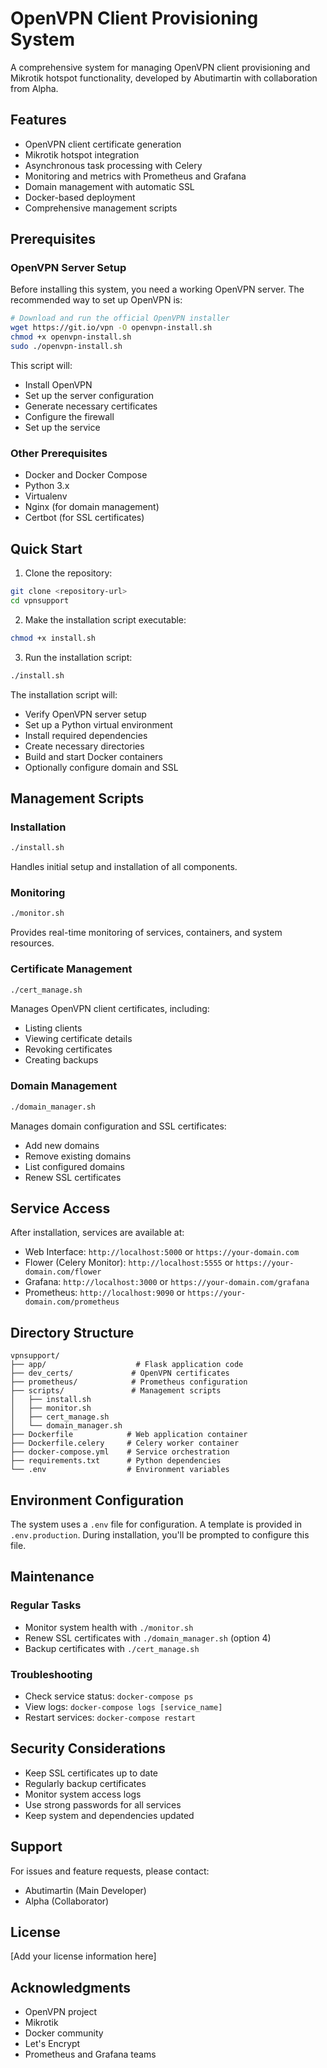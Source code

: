 # OpenVPN Client Provisioning System

A comprehensive system for managing OpenVPN client provisioning and Mikrotik hotspot functionality, developed by Abutimartin with collaboration from Alpha.

## Features

- OpenVPN client certificate generation
- Mikrotik hotspot integration
- Asynchronous task processing with Celery
- Monitoring and metrics with Prometheus and Grafana
- Domain management with automatic SSL
- Docker-based deployment
- Comprehensive management scripts

## Prerequisites

### OpenVPN Server Setup
Before installing this system, you need a working OpenVPN server. The recommended way to set up OpenVPN is:

```bash
# Download and run the official OpenVPN installer
wget https://git.io/vpn -O openvpn-install.sh
chmod +x openvpn-install.sh
sudo ./openvpn-install.sh
```

This script will:
- Install OpenVPN
- Set up the server configuration
- Generate necessary certificates
- Configure the firewall
- Set up the service

### Other Prerequisites
- Docker and Docker Compose
- Python 3.x
- Virtualenv
- Nginx (for domain management)
- Certbot (for SSL certificates)

## Quick Start

1. Clone the repository:
```bash
git clone <repository-url>
cd vpnsupport
```

2. Make the installation script executable:
```bash
chmod +x install.sh
```

3. Run the installation script:
```bash
./install.sh
```

The installation script will:
- Verify OpenVPN server setup
- Set up a Python virtual environment
- Install required dependencies
- Create necessary directories
- Build and start Docker containers
- Optionally configure domain and SSL

## Management Scripts

### Installation
```bash
./install.sh
```
Handles initial setup and installation of all components.

### Monitoring
```bash
./monitor.sh
```
Provides real-time monitoring of services, containers, and system resources.

### Certificate Management
```bash
./cert_manage.sh
```
Manages OpenVPN client certificates, including:
- Listing clients
- Viewing certificate details
- Revoking certificates
- Creating backups

### Domain Management
```bash
./domain_manager.sh
```
Manages domain configuration and SSL certificates:
- Add new domains
- Remove existing domains
- List configured domains
- Renew SSL certificates

## Service Access

After installation, services are available at:

- Web Interface: `http://localhost:5000` or `https://your-domain.com`
- Flower (Celery Monitor): `http://localhost:5555` or `https://your-domain.com/flower`
- Grafana: `http://localhost:3000` or `https://your-domain.com/grafana`
- Prometheus: `http://localhost:9090` or `https://your-domain.com/prometheus`

## Directory Structure

```
vpnsupport/
├── app/                    # Flask application code
├── dev_certs/             # OpenVPN certificates
├── prometheus/            # Prometheus configuration
├── scripts/               # Management scripts
│   ├── install.sh
│   ├── monitor.sh
│   ├── cert_manage.sh
│   └── domain_manager.sh
├── Dockerfile            # Web application container
├── Dockerfile.celery     # Celery worker container
├── docker-compose.yml    # Service orchestration
├── requirements.txt      # Python dependencies
└── .env                  # Environment variables
```

## Environment Configuration

The system uses a `.env` file for configuration. A template is provided in `.env.production`. During installation, you'll be prompted to configure this file.

## Maintenance

### Regular Tasks
- Monitor system health with `./monitor.sh`
- Renew SSL certificates with `./domain_manager.sh` (option 4)
- Backup certificates with `./cert_manage.sh`

### Troubleshooting
- Check service status: `docker-compose ps`
- View logs: `docker-compose logs [service_name]`
- Restart services: `docker-compose restart`

## Security Considerations

- Keep SSL certificates up to date
- Regularly backup certificates
- Monitor system access logs
- Use strong passwords for all services
- Keep system and dependencies updated

## Support

For issues and feature requests, please contact:
- Abutimartin (Main Developer)
- Alpha (Collaborator)

## License

[Add your license information here]

## Acknowledgments

- OpenVPN project
- Mikrotik
- Docker community
- Let's Encrypt
- Prometheus and Grafana teams 